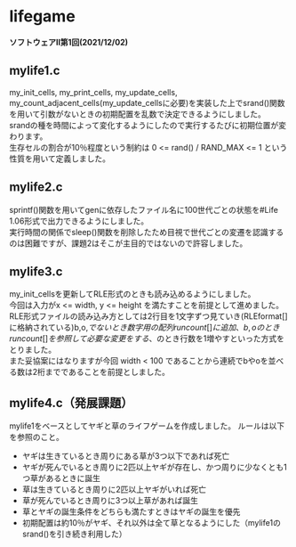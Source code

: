 # lifegame
**ソフトウェアⅡ第1回(2021/12/02)**

## mylife1.c

my_init_cells, my_print_cells, my_update_cells, my_count_adjacent_cells(my_update_cellsに必要)を実装した上でsrand()関数を用いて引数がないときの初期配置を乱数で決定できるようにしました。  
srandの種を時間によって変化するようにしたので実行するたびに初期位置が変わります。  
生存セルの割合が10％程度という制約は 0 <= rand() / RAND_MAX <= 1 という性質を用いて定義しました。

## mylife2.c

sprintf()関数を用いてgenに依存したファイル名に100世代ごとの状態を#Life 1.06形式で出力できるようにしました。  
実行時間の関係でsleep()関数を削除したため目視で世代ごとの変遷を認識するのは困難ですが、課題2はそこが主目的ではないので許容しました。

## mylife3.c

my_init_cellsを更新してRLE形式のときも読み込めるようにしました。  
今回は入力がx <= width, y <= height を満たすことを前提として進めました。  
RLE形式ファイルの読み込み方としては2行目を1文字ずつ見ていき(RLEformat[]に格納されている)b,o,$でないとき数字用の配列runcount[]に追加、b,oのときruncount[]を参照して必要な変更をする、$のとき行数を1増やすといった方式をとりました。  
また妥協案にはなりますが今回 width < 100 であることから連続でbやoを並べる数は2桁までであることを前提としました。

## mylife4.c（発展課題）

mylife1をベースとしてヤギと草のライフゲームを作成しました。 ルールは以下を参照のこと。
* ヤギは生きているとき周りにある草が3つ以下であれば死亡 
* ヤギが死んでいるとき周りに2匹以上ヤギが存在し、かつ周りに少なくとも1つ草があるときに誕生 
* 草は生きているとき周りに2匹以上ヤギがいれば死亡 
* 草が死んでいるとき周りに3つ以上草があれば誕生 
* 草とヤギの誕生条件をどちらも満たすときはヤギの誕生を優先 
* 初期配置は約10％がヤギ、それ以外は全て草となるようにした（mylife1のsrand()を引き続き利用した） 
